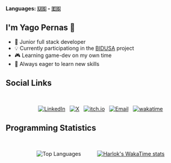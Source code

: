 #### Languages: [🇺🇸](README.md) - [🇪🇸](README.es.md)

## I'm Yago Pernas 👋

- 🌱 Junior full stack developer
- 💡 Currently participationg in the [BIDUSA](https://www.profesorescooperantes.org/bidusa/index.html) project
- 🎮 Learning game-dev on my own time
- 🌟 Always eager to learn new skills

<!-- You can see my <strong>portfolio [here](https://github.com/Stiff-Rock/portfolio)</strong>. -->
  
## Social Links

<br>

<div align="center">

[![LinkedIn](https://img.shields.io/badge/LinkedIn-0077B5?style=for-the-badge&logo=linkedin&logoColor=white)](https://www.linkedin.com/in/yagopg/)
&nbsp;
[![X](https://img.shields.io/badge/X-000000?style=for-the-badge&logo=x&logoColor=white)](https://x.com/StiffRockos)
&nbsp;
[![itch.io](https://img.shields.io/badge/itch.io-FF4A00?style=for-the-badge&logo=itch.io&logoColor=white)](https://stiffrock.itch.io/)
&nbsp;
[![Email](https://img.shields.io/badge/Email-D14836?style=for-the-badge&logo=gmail&logoColor=white)](mailto:yaguitor@gmail.com)
&nbsp;
[![wakatime](https://wakatime.com/badge/user/e3419067-42c7-461f-8af4-4edf578186e4.svg?style=for-the-badge)](https://wakatime.com/@e3419067-42c7-461f-8af4-4edf578186e4)

</div>

## Programming Statistics

<br>

<div align="center">

![Top Languages](https://github-readme-stats.vercel.app/api/top-langs/?username=Stiff-Rock&layout=compact&theme=dark)
&nbsp;&nbsp;&nbsp;&nbsp; &nbsp;&nbsp;&nbsp;&nbsp;
[![Harlok's WakaTime stats](https://github-readme-stats.vercel.app/api/wakatime?username=StiffRock&layout=compact&theme=dark)](https://github.com/anuraghazra/github-readme-stats)

</div>
